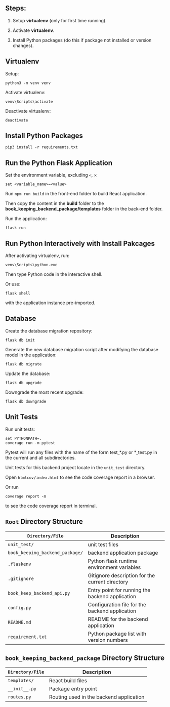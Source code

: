 ## Steps:

1. Setup **virtualenv** (only for first time running).

2. Activate **virtualenv**.

3. Install Python packages (do this if package not installed or version changes).

## Virtualenv

Setup:

```
python3 -m venv venv
```

Activate virtualenv:

```
venv\Scripts\activate
```

Deactivate virtualenv:

```
deactivate
```

## Install Python Packages

```
pip3 install -r requirements.txt
```

## Run the Python Flask Application

Set the environment variable, excluding `<`, `>`:

```
set <variable_name>=<value>
```

Run `npm run build` in the front-end folder to build React application.

Then copy the content in the **build** folder to the **book_keeping_backend_package/templates** folder in the back-end folder.

Run the application:

```
flask run
```

## Run Python Interactively with Install Pakcages

After activating virtualenv, run:

```
venv\Scripts\python.exe
```

Then type Python code in the interactive shell.

Or use:

```
flask shell
```

with the application instance pre-imported.

## Database

Create the database migration repository:

```
flask db init
```

Generate the new database migration script after modifying the database model in the application:

```
flask db migrate
```

Update the database:

```
flask db upgrade
```

Downgrade the most recent upgrade:

```
flask db downgrade
```

## Unit Tests

Run unit tests:
```
set PYTHONPATH=.
coverage run -m pytest
```

Pytest will run any files with the name of the form test_*.py or *_test.py in the current and all subdirectories.

Unit tests for this backend project locate in the `unit_test` directory.

Open `htmlcov/index.html` to see the code coverage report in a browser.

Or run

```
coverage report -m
```

to see the code coverage report in terminal.

## `Root` Directory Structure

| `Directory/File`               	| Description                                     	|
|------------------------------	|-------------------------------------------------	|
| `unit_test/`                    	| unit test files                                 	|
| `book_keeping_backend_package/` 	| backend application package                     	|
| `.flaskenv`                    	| Python flask runtime environment variables    	|
| `.gitignore`                   	| Gitignore description for the current directory 	|
| `book_keep_backend_api.py`     	| Entry point for running the backend application 	|
| `config.py`                   	| Configuration file for the backend application  	|
| `README.md`                    	| README for the backend application              	|
| `requirement.txt`              	| Python package list with version numbers        	|

## `book_keeping_backend_package` Directory Structure

| `Directory/File` 	| Description                             	|
|----------------	|-----------------------------------------	|
| `templates/`     	| React build files                       	|
| `__init__.py`    	| Package entry point                     	|
| `routes.py`      	| Routing used in the backend application 	|